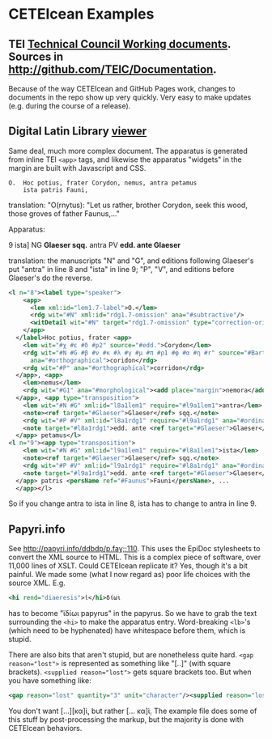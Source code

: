 # CETEIcean Examples
## TEI [Technical Council Working documents](http://teic.github.io/TCW). Sources in <http://github.com/TEIC/Documentation>. 
Because of the way CETEIcean and GitHub Pages work, changes to documents in the repo show up very quickly. Very easy to make updates (e.g. during the course of a release).

## Digital Latin Library [viewer](http://digitallatin.github.io/viewer/calpurnius.html)
Same deal, much more complex document. The apparatus is generated from inline TEI `<app>` tags, and likewise the apparatus "widgets" in the margin are built with Javascript and CSS.
```
O.  Hoc potius, frater Corydon, nemus, antra petamus
    ista patris Fauni,
```
translation: "O(rnytus): "Let us rather, brother Corydon, seek this wood, those groves of father Faunus,..."

Apparatus:

9 ista] NG **Glaeser sqq.** antra PV **edd. ante Glaeser**

translation: the manuscripts "N" and "G", and editions following Glaeser's put "antra" in line 8 and "ista" in line 9; "P", "V", and editions before Glaeser's do the reverse.

```xml
<l n="8"><label type="speaker">
    <app>
      <lem xml:id="lem1.7-label">O.</lem>
      <rdg wit="#N" xml:id="rdg1.7-omission" ana="#subtractive"/>
      <witDetail wit="#N" target="rdg1.7-omission" type="correction-original"/>
    </app>
  </label>Hoc potius, frater <app>
    <lem wit="#χ #ε #δ #ρ2" source="#edd.">Corydon</lem>
    <rdg wit="#N #G #β #ν #κ #λ #γ #μ #π #ρ1 #φ #α #η #r" source="#Barth1613"
      ana="#orthographical">coridon</rdg>
    <rdg wit="#P" ana="#orthographical">corridon</rdg>
  </app>, <app>
    <lem>nemus</lem>
    <rdg wit="#G1" ana="#morphological"><add place="margin">nemora</add></rdg>
  </app>, <app type="transposition">
    <lem wit="#N #G" xml:id="l8a1lem1" require="#l9a1lem1">antra</lem>
    <note><ref target="#Glaeser">Glaeser</ref> sqq.</note>
    <rdg wit="#P #V" xml:id="l8a1rdg1" require="#l9a1rdg1" ana="#ordinal">ista</rdg>
    <note target="#l8a1rdg1">edd. ante <ref target="#Glaeser">Glaeser</ref></note>
  </app> petamus</l>
<l n="9"><app type="transposition">
    <lem wit="#N #G" xml:id="l9a1lem1" require="#l8a1lem1">ista</lem>
    <note><ref target="#Glaeser">Glaeser</ref> sqq.</note>
    <rdg wit="#P #V" xml:id="l9a1rdg1" require="#l8a1rdg1" ana="#ordinal">antra</rdg>
    <note target="#l9a1rdg1">edd. ante <ref target="#Glaeser">Glaeser</ref></note>
  </app> patris <persName ref="#Faunus">Fauni</persName>, ...
  </app></l>
```

So if you change antra to ista in line 8, ista has to change to antra in line 9.

## Papyri.info
See <http://papyri.info/ddbdp/p.fay;;110>. This uses the EpiDoc stylesheets to convert the XML source to HTML. This is a complex piece of software, over 11,000 lines of XSLT. Could CETEIcean replicate it? Yes, though it's a bit painful. We made some (what I now regard as) poor life choices with the source XML. E.g. 
```xml
<hi rend="diaeresis">ἰ</hi>δίωι
``` 
has to become "ϊδίωι papyrus" in the papyrus. So we have to grab the text surrounding the `<hi>` to make the apparatus entry. Word-breaking `<lb>`'s (which need to be hyphenated) have whitespace before them, which is stupid. 

There are also bits that aren't stupid, but are nonetheless quite hard. `<gap reason="lost">` is represented as something like "[..]" (with square brackets). `<supplied reason="lost">` gets square brackets too. But when you have something like:
```xml
<gap reason="lost" quantity="3" unit="character"/><supplied reason="lost"> κα</supplied><unclear>ὶ</unclear>
```
You don't want [...][κα]ὶ̣, but rather [... κα]ὶ̣. The example file does some of this stuff by post-processing the markup, but the majority is done with CETEIcean behaviors.